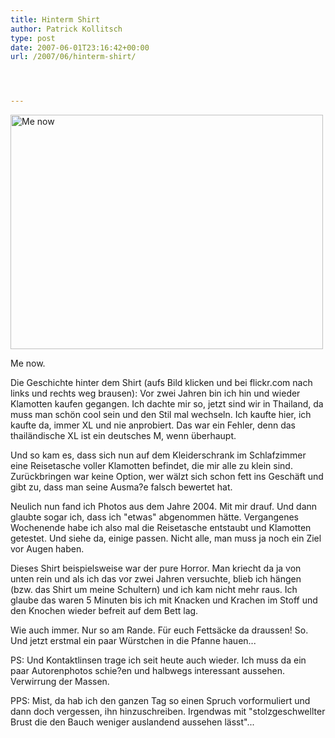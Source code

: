 ```yaml
---
title: Hinterm Shirt
author: Patrick Kollitsch
type: post
date: 2007-06-01T23:16:42+00:00
url: /2007/06/hinterm-shirt/




---
```

<div class="flickr">
  <a href="http://www.flickr.com/photos/schreibblogade/526066871/"><img src="//farm2.static.flickr.com/1210/526066871_25b6bcbd73.jpg" width="500" height="375" alt="Me now" /></a></p> 
  
  <p>
    Me now.
  </p>
</div>

Die Geschichte hinter dem Shirt (aufs Bild klicken und bei flickr.com nach links und rechts weg brausen): Vor zwei Jahren bin ich hin und wieder Klamotten kaufen gegangen. Ich dachte mir so, jetzt sind wir in Thailand, da muss man schön cool sein und den Stil mal wechseln. Ich kaufte hier, ich kaufte da, immer XL und nie anprobiert. Das war ein Fehler, denn das thailändische XL ist ein deutsches M, wenn überhaupt. 

Und so kam es, dass sich nun auf dem Kleiderschrank im Schlafzimmer eine Reisetasche voller Klamotten befindet, die mir alle zu klein sind. Zurückbringen war keine Option, wer wälzt sich schon fett ins Geschäft und gibt zu, dass man seine Ausma?e falsch bewertet hat.

Neulich nun fand ich Photos aus dem Jahre 2004. Mit mir drauf. Und dann glaubte sogar ich, dass ich "etwas" abgenommen hätte. Vergangenes Wochenende habe ich also mal die Reisetasche entstaubt und Klamotten getestet. Und siehe da, einige passen. Nicht alle, man muss ja noch ein Ziel vor Augen haben. 

Dieses Shirt beispielsweise war der pure Horror. Man kriecht da ja von unten rein und als ich das vor zwei Jahren versuchte, blieb ich hängen (bzw. das Shirt um meine Schultern) und ich kam nicht mehr raus. Ich glaube das waren 5 Minuten bis ich mit Knacken und Krachen im Stoff und den Knochen wieder befreit auf dem Bett lag. 

Wie auch immer. Nur so am Rande. Für euch Fettsäcke da draussen! So. Und jetzt erstmal ein paar Würstchen in die Pfanne hauen...

PS: Und Kontaktlinsen trage ich seit heute auch wieder. Ich muss da ein paar Autorenphotos schie?en und halbwegs interessant aussehen. Verwirrung der Massen.

PPS: Mist, da hab ich den ganzen Tag so einen Spruch vorformuliert und dann doch vergessen, ihn hinzuschreiben. Irgendwas mit "stolzgeschwellter Brust die den Bauch weniger auslandend aussehen lässt"...
